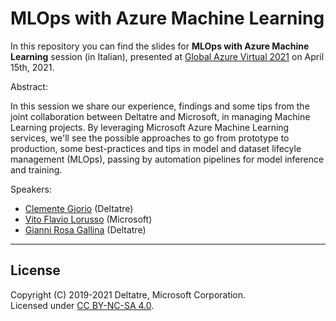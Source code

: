 MLOps with Azure Machine Learning
===

In this repository you can find the slides for **MLOps with Azure Machine Learning** session (in Italian), presented at [Global Azure Virtual 2021](https://globalazuretorino.welol.it/) on April 15th, 2021.

Abstract:

In this session we share our experience, findings and some tips from the joint collaboration between Deltatre and Microsoft, in managing Machine Learning projects. By leveraging Microsoft Azure Machine Learning services, we'll see the possible approaches to go from prototype to production, some best-practices and tips in model and dataset lifecyle management (MLOps), passing by automation pipelines for model inference and training.

Speakers:

- [Clemente Giorio](https://www.linkedin.com/in/clemente-giorio-03a61811/) (Deltatre)
- [Vito Flavio Lorusso](https://www.linkedin.com/in/vito-flavio-lorusso-a993203/) (Microsoft)
- [Gianni Rosa Gallina](https://www.linkedin.com/in/gianni-rosa-gallina-b206a821/) (Deltatre)

---

License
---

Copyright (C) 2019-2021 Deltatre, Microsoft Corporation.  
Licensed under [CC BY-NC-SA 4.0](./LICENSE).
